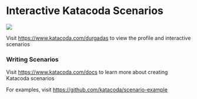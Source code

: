 # Interactive Katacoda Scenarios

[![](http://shields.katacoda.com/katacoda/durgadas/count.svg)](https://www.katacoda.com/durgadas "Get your profile on Katacoda.com")

Visit https://www.katacoda.com/durgadas to view the profile and interactive scenarios

### Writing Scenarios
Visit https://www.katacoda.com/docs to learn more about creating Katacoda scenarios

For examples, visit https://github.com/katacoda/scenario-example
